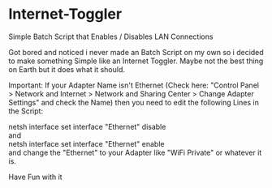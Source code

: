 # Internet-Toggler
Simple Batch Script that Enables / Disables LAN Connections

Got bored and noticed i never made an Batch Script on my own so i decided to make something Simple like an Internet Toggler.
Maybe not the best thing on Earth but it does what it should.

Important: If your Adapter Name isn't Ethernet (Check here: "Control Panel > Network and Internet > Network and Sharing Center > Change Adapter Settings" and check the Name) then you need to edit the following Lines in the Script:

netsh interface set interface "Ethernet" disable<br/>
and<br/>
netsh interface set interface "Ethernet" enable<br/>
and change the "Ethernet" to your Adapter like "WiFi Private" or whatever it is.

Have Fun with it
